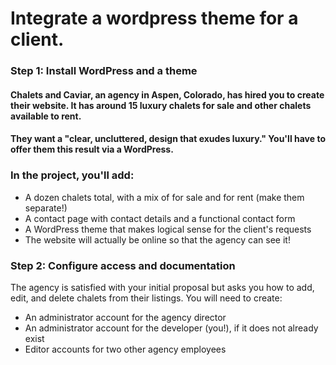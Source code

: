 # Integrate a wordpress theme for a client.
### Step 1: Install WordPress and a theme
#### Chalets and Caviar, an agency in Aspen, Colorado, has hired you to create their website. It has around 15 luxury chalets for sale and other chalets available to rent.

#### They want a "clear, uncluttered, design that exudes luxury." You'll have to offer them this result via a WordPress.


### In the project, you'll add:

- A dozen chalets total, with a mix of for sale and for rent (make them separate!)
- A contact page with contact details and a functional contact form
- A WordPress theme that makes logical sense for the client's requests
- The website will actually be online so that the agency can see it!

### Step 2: Configure access and documentation
The agency is satisfied with your initial proposal but asks you how to add, edit, and delete chalets from their listings. You will need to create:

- An administrator account for the agency director
- An administrator account for the developer (you!), if it does not already exist
- Editor accounts for two other agency employees

